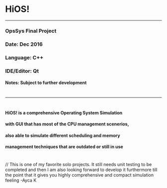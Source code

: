 #  HiOS!  
----------------------------------------------------------------
### OpsSys Final Project
### Date: Dec 2016
### Language: C++ 
### IDE/Editor: Qt
#### Notes: Subject to further development
#
----------------------------------------------------------------
#
#### HiOS! is a comprehensive Operating System Simulation
#### with GUI that has most of the CPU management scenerios, 
#### also able to simulate different scheduling and memory 
#### management techniques that are outdated or still in use
#
#
#
// This is one of my favorite solo projects. It still needs unit
testing to be completed and then I am also looking forward
to develop it furthermore till the point that it gives you highly 
comprehensive and compact simulation feeling
-Ayca K


